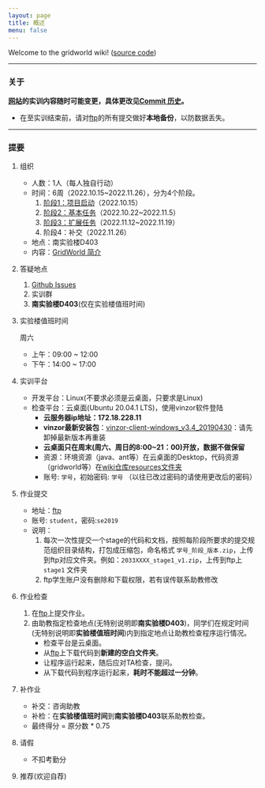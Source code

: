 ```yaml
---
layout: page
title: 概述
menu: false
---
```



Welcome to the gridworld wiki! ([source code](https://github.com/se-for-2022/se-for-2022.github.io))


----------

### 关于
**[网站](https://github.com/se-for-2022/se-for-2022.github.io/)的实训内容随时可能变更，具体更改见[Commit 历史](https://github.com/se-for-2022/se-for-2022.github.io/commits/master)。**

 - 在至实训结束前，请对[ftp](http://172.18.178.57:8080)的所有提交做好**本地备份**，以防数据丢失。


----------


### 提要

 1. 组织
    - 人数：1人（每人独自行动）
    - 时间：6周（2022.10.15~2022.11.26），分为4个阶段。
        1. [阶段1：项目启动](./Stage1)（2022.10.15）
        2. [阶段2：基本任务](./Stage2)（2022.10.22~2022.11.5）
        3. [阶段3：扩展任务](./Stage3)（2022.11.12~2022.11.19）
        4. 阶段4：补交（2022.11.26）
    - 地点：南实验楼D403
    - 内容：[GridWorld 简介](./GridWorld)
 2. 答疑地点
    1. [Github Issues](https://github.com/se-for-2022/se-for-2022.github.io/issues)
    2. 实训群
    3. **南实验楼D403**(仅在实验楼值班时间)
 3. 实验楼值班时间
    
    周六
    
    - 上午：09:00 ~ 12:00
    - 下午：14:00 ~ 17:00

 4. 实训平台
    - 开发平台：Linux(不要求必须是云桌面，只要求是Linux)
    - 检查平台：云桌面(Ubuntu 20.04.1 LTS)，使用vinzor软件登陆
        - **云服务器ip地址：172.18.228.11**
        - **vinzor最新安装包**：[vinzor-client-windows_v3.4_20190430](http://sysu.vinzor.net/static/client/vinzor-client-windows_v3.4_20190430.zip)：请先卸掉最新版本再重装
        - **云桌面只在周末(周六、周日的8:00~21：00)开放，数据不做保留**
        - 资源：环境资源（java、ant等）在云桌面的Desktop，代码资源（gridworld等）在[wiki仓库resources文件夹](https://github.com/se-for-2022/se-for-2022.github.io/tree/master/resources)
        - 账号: `学号`，初始密码: `学号` （以往已改过密码的请使用更改后的密码）

 5. 作业提交
    - 地址：[ftp](http://172.18.178.57:8080)
    - 账号: `student`，密码:`se2019` 
    - 说明：
      1. 每次一次性提交一个stage的代码和文档，按照每阶段所要求的提交规范组织目录结构，打包成压缩包，命名格式 `学号_阶段_版本.zip`，上传到ftp对应文件夹。例如：`2033XXXX_stage1_v1.zip`，上传到ftp上 `stage1` 文件夹
      2. ftp学生账户没有删除和下载权限，若有误传联系助教修改

 6. 作业检查
    1. 在[ftp](http://172.18.178.57:8080)上提交作业。
    2. 由助教指定检查地点(无特别说明即**南实验楼D403**)，同学们在规定时间(无特别说明即**实验楼值班时间**)内到指定地点让助教检查程序运行情况。
        - 检查平台是云桌面。
        - 从[ftp](http://172.18.178.57:8080)上下载代码到**新建的空白文件夹**。
        - 让程序运行起来，随后应对TA检查，提问。
        - 从下载代码到程序运行起来，**耗时不能超过一分钟**。

 7. 补作业
    - 补交：咨询助教
    - 补检：在**实验楼值班时间**到**南实验楼D403**联系助教检查。
    - 最终得分 = 原分数 * 0.75

 8. 请假
    - 不扣考勤分

 9. 推荐(欢迎自荐)
